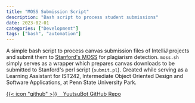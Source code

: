 ```yaml
---
title: "MOSS Submission Script"
description: "Bash script to process student submissions"
date: 2023-02-01
categories: ["Development"]
tags: ["bash", "automation"]
---
```

A simple bash script to process canvas submission files of IntelliJ projects and submit them to [Stanford's MOSS](https://theory.stanford.edu/~aiken/moss/) for plagiarism detection. `moss.sh` simply serves as a wrapper which prepares canvas downloads to be submitted to Stanford's perl script (`submit.pl`). Created while serving as a Learning Assistant for IST242, Intermediate Object Oriented Design and Software Applications, at Penn State University Park.

[{{< icon "github" >}}&nbsp;&nbsp;&nbsp;&nbsp;YuutsuBot GitHub Repo](https://github.com/lfgberg/moss)
